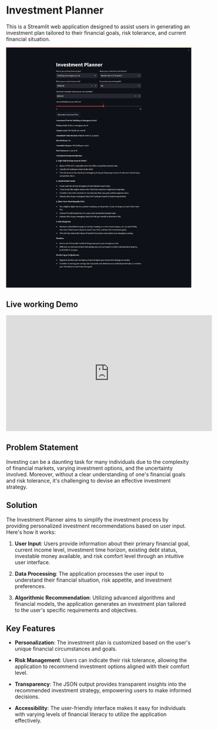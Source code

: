 # Investment Planner

This is a Streamlit web application designed to assist users in generating an investment plan tailored to their financial goals, risk tolerance, and current financial situation. 

![Streamlit using Python](image.png)

## Live working Demo
<iframe width="560" height="315" src="https://www.youtube.com/embed/OPDg4K8Ft9E" frameborder="0" allowfullscreen></iframe>

## Problem Statement

Investing can be a daunting task for many individuals due to the complexity of financial markets, varying investment options, and the uncertainty involved. Moreover, without a clear understanding of one's financial goals and risk tolerance, it's challenging to devise an effective investment strategy.

## Solution

The Investment Planner aims to simplify the investment process by providing personalized investment recommendations based on user input. Here's how it works:

1. **User Input**: Users provide information about their primary financial goal, current income level, investment time horizon, existing debt status, investable money available, and risk comfort level through an intuitive user interface.

2. **Data Processing**: The application processes the user input to understand their financial situation, risk appetite, and investment preferences.

3. **Algorithmic Recommendation**: Utilizing advanced algorithms and financial models, the application generates an investment plan tailored to the user's specific requirements and objectives.


## Key Features

- **Personalization**: The investment plan is customized based on the user's unique financial circumstances and goals.
  
- **Risk Management**: Users can indicate their risk tolerance, allowing the application to recommend investment options aligned with their comfort level.

- **Transparency**: The JSON output provides transparent insights into the recommended investment strategy, empowering users to make informed decisions.

- **Accessibility**: The user-friendly interface makes it easy for individuals with varying levels of financial literacy to utilize the application effectively.
